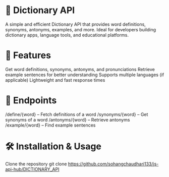# 📖 Dictionary API
A simple and efficient Dictionary API that provides word definitions, synonyms, antonyms, examples, and more. Ideal for developers building dictionary apps, language tools, and educational platforms.

# 🚀 Features
Get word definitions, synonyms, antonyms, and pronunciations
Retrieve example sentences for better understanding
Supports multiple languages (if applicable)
Lightweight and fast response times
# 📡 Endpoints
/define/{word} – Fetch definitions of a word
/synonyms/{word} – Get synonyms of a word
/antonyms/{word} – Retrieve antonyms
/example/{word} – Find example sentences
# 🛠 Installation & Usage
Clone the repository
git clone https://github.com/sohangchaudhari133/js-api-hub/DICTIONARY_API
